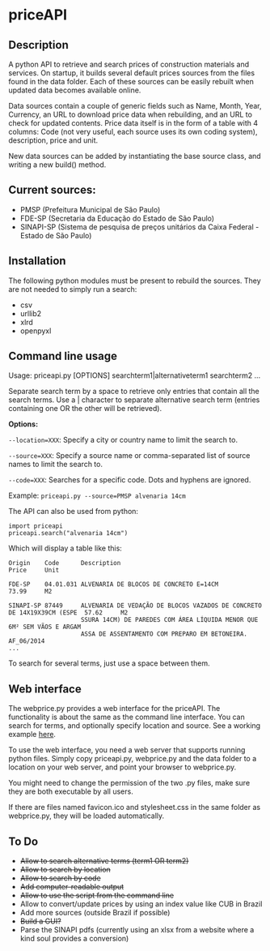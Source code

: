 # priceAPI

## Description

A python API to retrieve and search prices of construction materials and services. On startup, it builds several default prices sources from the files found in the data folder. Each of these sources can be easily rebuilt when updated data becomes available online.

Data sources contain a couple of generic fields such as Name, Month, Year, Currency, an URL to download price data when rebuilding, and an URL to check for updated contents. Price data itself is in the form of a table with 4 columns: Code (not very useful, each source uses its own coding system), description, price and unit.

New data sources can be added by instantiating the base source class, and writing a new build() method.

## Current sources:

* PMSP (Prefeitura Municipal de São Paulo)
* FDE-SP (Secretaria da Educação do Estado de São Paulo)
* SINAPI-SP (Sistema de pesquisa de preços unitários da Caixa Federal - Estado de São Paulo)

## Installation

The following python modules must be present to rebuild the sources. They are not needed to simply run a search:

* csv
* urllib2
* xlrd
* openpyxl

## Command line usage

Usage: priceapi.py \[OPTIONS\] searchterm1|alternativeterm1 searchterm2 ...

Separate search term by a space to retrieve only entries that contain all
the search terms. Use a | character to separate alternative search term
(entries containing one OR the other will be retrieved).

**Options:** 

`--location=XXX`: Specify a city or country name to limit the search to.

`--source=XXX`: Specify a source name or comma-separated list of source names to limit the search to.
                         
`--code=XXX`: Searches for a specific code. Dots and hyphens are ignored.

Example: `priceapi.py --source=PMSP alvenaria 14cm`

The API can also be used from python:

```
import priceapi
priceapi.search("alvenaria 14cm")
```

Which will display a table like this:

```
Origin    Code      Description                                                             Price     Unit

FDE-SP    04.01.031 ALVENARIA DE BLOCOS DE CONCRETO E=14CM                                  73.99     M2

SINAPI-SP 87449     ALVENARIA DE VEDAÇÃO DE BLOCOS VAZADOS DE CONCRETO DE 14X19X39CM (ESPE  57.62     M2
                    SSURA 14CM) DE PAREDES COM ÁREA LÍQUIDA MENOR QUE 6M² SEM VÃOS E ARGAM
                    ASSA DE ASSENTAMENTO COM PREPARO EM BETONEIRA. AF_06/2014
...
```

To search for several terms, just use a space between them.

## Web interface

The webprice.py provides a web interface for the priceAPI. The functionality is about the same as the command line
interface. You can search for terms, and optionally specify location and source. See a working example 
[here](http://www.uncreated.net/priceapi/webapi.py).

To use the web interface, you need a web server that supports running python files. Simply copy priceapi.py,
webprice.py and the data folder to a location on your web server, and point your browser to webprice.py.

You might need to change the permission of the two .py files, make sure they are both executable by all users.

If there are files named favicon.ico and stylesheet.css in the same folder as webprice.py, they will be loaded
automatically.

## To Do

* ~~Allow to search alternative terms (term1 OR term2)~~
* ~~Allow to search by location~~
* ~~Allow to search by code~~
* ~~Add computer-readable output~~
* ~~Allow to use the script from the command line~~
* Allow to convert/update prices by using an index value like CUB in Brazil
* Add more sources (outside Brazil if possible)
* ~~Build a GUI?~~
* Parse the SINAPI pdfs (currently using an xlsx from a website where a kind soul provides a conversion)
